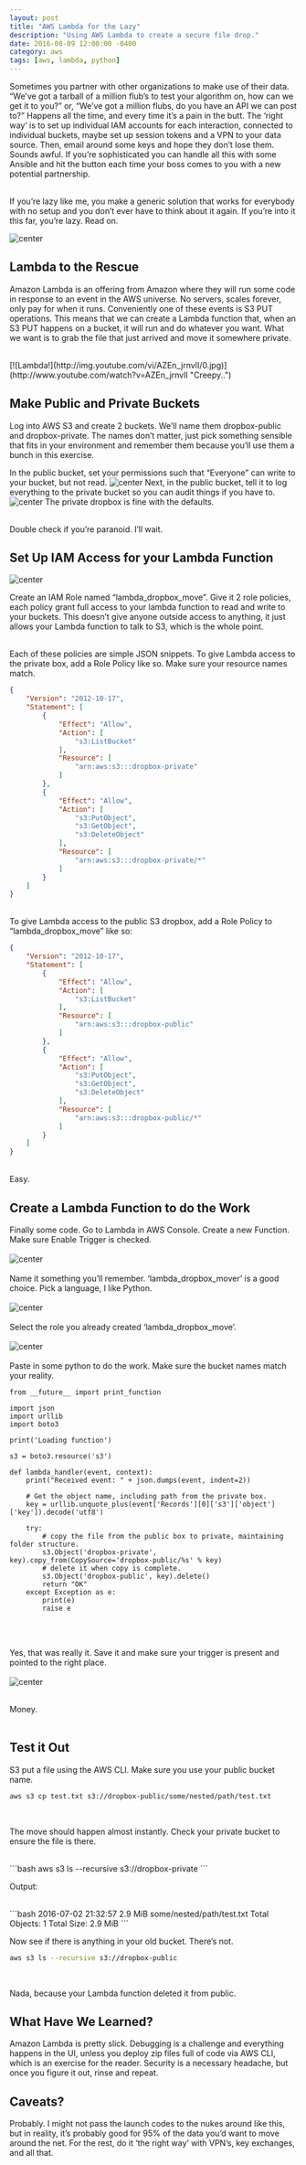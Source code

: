 ```yaml
---
layout: post
title: "AWS Lambda for the Lazy"
description: "Using AWS Lambda to create a secure file drop."
date: 2016-08-09 12:00:00 -0400
category: aws
tags: [aws, lambda, python]
---
```

Sometimes you partner with other organizations to make use of their data. “We’ve got a tarball of a million
flub’s to test your algorithm on, how can we get it to you?” or, “We’ve got a million flubs, do you have an API
we can post to?” Happens all the time, and every time it’s a pain in the butt. The ‘right way’ is to set up individual
IAM accounts for each interaction, connected to individual buckets, maybe set up session tokens and a VPN to your
data source. Then, email around some keys and hope they don’t lose them. Sounds awful. If you’re sophisticated you
can handle all this with some Ansible and hit the button each time your boss comes to you with a new potential partnership.

<br/>
If you’re lazy like me, you make a generic solution that works for everybody with no setup and you don’t ever have to
think about it again. If you’re into it this far, you’re lazy. Read on.

![center](/images/2016-04-28-aws-lambda-for-the-lazy/rube.jpg)


## Lambda to the Rescue

Amazon Lambda is an offering from Amazon where they will run some code in response to an event in the AWS universe. No 
servers, scales forever, only pay for when it runs. Conveniently one of these events is S3 PUT operations. This means 
that we can create a Lambda function that, when an S3 PUT happens on a bucket, it will run and do whatever you want. 
What we want is to grab the file that just arrived and move it somewhere private.


<br/>
[![Lambda!](http://img.youtube.com/vi/AZEn_jrnvlI/0.jpg)](http://www.youtube.com/watch?v=AZEn_jrnvlI "Creepy..")
<br/>

## Make Public and Private Buckets
Log into AWS S3 and create 2 buckets. We’ll name them dropbox-public and dropbox-private. The names don’t matter, 
just pick something sensible that fits in your environment and remember them because you’ll use them a bunch in this exercise.

In the public bucket, set your permissions such that “Everyone” can write to your bucket, but not read.
![center](/images/2016-04-28-aws-lambda-for-the-lazy/one.png)
Next, in the public bucket, tell it to log everything to the private bucket so you can audit things if you have to.
![center](/images/2016-04-28-aws-lambda-for-the-lazy/two.png)
The private dropbox is fine with the defaults. 

<br/>
Double check if you’re paranoid. I’ll wait.


## Set Up IAM Access for your Lambda Function

![center](/images/2016-04-28-aws-lambda-for-the-lazy/three.png)
<br/>

Create an IAM Role named “lambda_dropbox_move”. Give it 2 role policies, each policy grant full access to your lambda 
function to read and write to your buckets. This doesn’t give anyone outside access to anything, it just allows your 
Lambda function to talk to S3, which is the whole point.  

<br/>
Each of these policies are simple JSON snippets. To give Lambda access to the private box, add a Role Policy like so. 
Make sure your resource names match.

```json
{
    "Version": "2012-10-17",
    "Statement": [
        {
            "Effect": "Allow",
            "Action": [
                "s3:ListBucket"
            ],
            "Resource": [
                "arn:aws:s3:::dropbox-private"
            ]
        },
        {
            "Effect": "Allow",
            "Action": [
                "s3:PutObject",
                "s3:GetObject",
                "s3:DeleteObject"
            ],
            "Resource": [
                "arn:aws:s3:::dropbox-private/*"
            ]
        }
    ]
}
```
<br/>
To give Lambda access to the public S3 dropbox, add a Role Policy to “lambda_dropbox_move” like so:
<br/>


```json
{
    "Version": "2012-10-17",
    "Statement": [
        {
            "Effect": "Allow",
            "Action": [
                "s3:ListBucket"
            ],
            "Resource": [
                "arn:aws:s3:::dropbox-public"
            ]
        },
        {
            "Effect": "Allow",
            "Action": [
                "s3:PutObject",
                "s3:GetObject",
                "s3:DeleteObject"
            ],
            "Resource": [
                "arn:aws:s3:::dropbox-public/*"
            ]
        }
    ]
}
```

<br/>
Easy.

## Create a Lambda Function to do the Work

Finally some code. Go to Lambda in AWS Console. Create a new Function. Make sure Enable Trigger is checked.
<br/><br/>
![center](/images/2016-04-28-aws-lambda-for-the-lazy/four.png)
<br/><br/>
Name it something you’ll remember. ‘lambda_dropbox_mover’ is a good choice. Pick a language, I like Python.
<br/><br/>
![center](/images/2016-04-28-aws-lambda-for-the-lazy/five.png)
<br/><br/>
Select the role you already created ‘lambda_dropbox_move’.
<br/><br/>
![center](/images/2016-04-28-aws-lambda-for-the-lazy/six.png)
<br/><br/>
Paste in some python to do the work. Make sure the bucket names match your reality.


``` {python}
from __future__ import print_function

import json
import urllib
import boto3

print('Loading function')

s3 = boto3.resource('s3')

def lambda_handler(event, context):
    print("Received event: " + json.dumps(event, indent=2))

    # Get the object name, including path from the private box.
    key = urllib.unquote_plus(event['Records'][0]['s3']['object']['key']).decode('utf8')
    
    try:
        # copy the file from the public box to private, maintaining folder structure.
        s3.Object('dropbox-private', key).copy_from(CopySource='dropbox-public/%s' % key)
        # delete it when copy is complete.
        s3.Object('dropbox-public', key).delete()
        return "OK"
    except Exception as e:
        print(e)
        raise e

```

<br/><br/>

Yes, that was really it. Save it and make sure your trigger is present and pointed to the right place.
<br/><br/>
![center](/images/2016-04-28-aws-lambda-for-the-lazy/seven.png)
<br/><br/>

Money.
<br/><br/>

## Test it Out
S3 put a file using the AWS CLI. Make sure you use your public bucket name.

```bash
aws s3 cp test.txt s3://dropbox-public/some/nested/path/test.txt
```
<br/>

The move should happen almost instantly. Check your private bucket to ensure the file is there.

<br/>
```bash
aws s3 ls --recursive s3://dropbox-private
```
<br/>

Output:

<br/>
```bash
2016-07-02 21:32:57   2.9 MiB some/nested/path/test.txt
Total Objects: 1
   Total Size: 2.9 MiB
```
<br/>

Now see if there is anything in your old bucket. There’s not.
<br/>

~~~ bash
aws s3 ls --recursive s3://dropbox-public
~~~

<br/>

Nada, because your Lambda function deleted it from public.

## What Have We Learned?

Amazon Lambda is pretty slick. Debugging is a challenge and everything happens in the UI, unless you deploy zip files 
full of code via AWS CLI, which is an exercise for the reader. Security is a necessary headache, but once you figure 
it out, rinse and repeat.

## Caveats?
Probably. I might not pass the launch codes to the nukes around like this, 
but in reality, it’s probably good for 95% of the data you’d want to move around the net. 
For the rest, do it ‘the right way’ with VPN’s, key exchanges, and all that.
